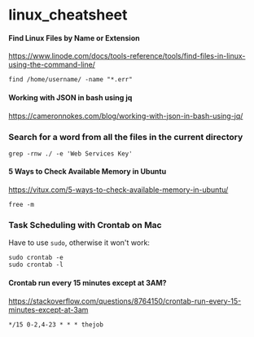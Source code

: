 # linux_cheatsheet

#### Find Linux Files by Name or Extension
https://www.linode.com/docs/tools-reference/tools/find-files-in-linux-using-the-command-line/
```
find /home/username/ -name "*.err"
```

#### Working with JSON in bash using jq
https://cameronnokes.com/blog/working-with-json-in-bash-using-jq/

### Search for a word from all the files in the current directory
```
grep -rnw ./ -e 'Web Services Key'
```

#### 5 Ways to Check Available Memory in Ubuntu
https://vitux.com/5-ways-to-check-available-memory-in-ubuntu/
```
free -m
```

### Task Scheduling with Crontab on Mac
Have to use `sudo`, otherwise it won't work:
```
sudo crontab -e
sudo crontab -l
```

#### Crontab run every 15 minutes except at 3AM?
https://stackoverflow.com/questions/8764150/crontab-run-every-15-minutes-except-at-3am
```
*/15 0-2,4-23 * * * thejob
```
